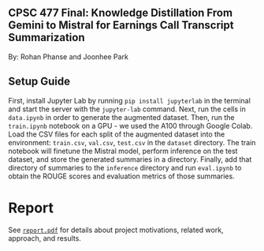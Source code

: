## CPSC 477 Final: Knowledge Distillation From Gemini to Mistral for Earnings Call Transcript Summarization
By: Rohan Phanse and Joonhee Park

## Setup Guide

First, install Jupyter Lab by running `pip install jupyterlab` in the terminal and start the server with the `jupyter-lab` command. Next, run the cells in `data.ipynb` in order to generate the augmented dataset. Then, run the `train.ipynb` notebook on a GPU - we used the A100 through Google Colab. Load the CSV files for each split of the augmented dataset into the environment: `train.csv`, `val.csv`, `test.csv` in the `dataset` directory. The train notebook will finetune the Mistral model, perform inference on the test dataset, and store the generated summaries in a directory. Finally, add that directory of summaries to the `inference` directory and run `eval.ipynb` to obtain the ROUGE scores and evaluation metrics of those summaries.

# Report

See [`report.pdf`](https://github.com/joonhee0416/CPSC477-Final/blob/main/report.pdf) for details about project motivations, related work, approach, and results.
